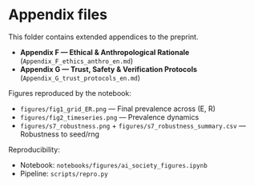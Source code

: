 # Appendix files

This folder contains extended appendices to the preprint.

- **Appendix F — Ethical & Anthropological Rationale** (`Appendix_F_ethics_anthro_en.md`)
- **Appendix G — Trust, Safety & Verification Protocols** (`Appendix_G_trust_protocols_en.md`)

Figures reproduced by the notebook:
- `figures/fig1_grid_ER.png` — Final prevalence across (E, R)
- `figures/fig2_timeseries.png` — Prevalence dynamics
- `figures/s7_robustness.png` + `figures/s7_robustness_summary.csv` — Robustness to seed/rng

Reproducibility:
- Notebook: `notebooks/figures/ai_society_figures.ipynb`
- Pipeline: `scripts/repro.py`

